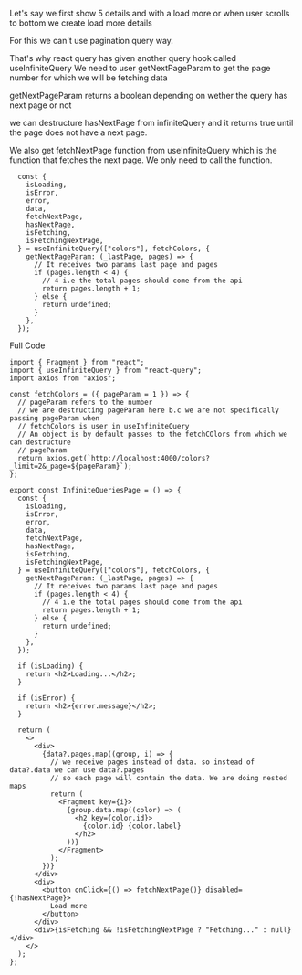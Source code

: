 Let's say we first show 5 details and with a load more or when user scrolls to bottom
we create load more details

For this we can't use pagination query way.

That's why react query has given another query hook called useInfiniteQuery
We need to user getNextPageParam to get the page number for which we will be fetching data

getNextPageParam returns a boolean depending on wether the query has next page or not

we can destructure hasNextPage from infiniteQuery and it returns true until the page does not have a next page.

We also get fetchNextPage function from useInfiniteQuery which is the function that fetches
the next page. We only need to call the function.

```
  const {
    isLoading,
    isError,
    error,
    data,
    fetchNextPage,
    hasNextPage,
    isFetching,
    isFetchingNextPage,
  } = useInfiniteQuery(["colors"], fetchColors, {
    getNextPageParam: (_lastPage, pages) => {
      // It receives two params last page and pages
      if (pages.length < 4) {
        // 4 i.e the total pages should come from the api
        return pages.length + 1;
      } else {
        return undefined;
      }
    },
  });
```

Full Code

```
import { Fragment } from "react";
import { useInfiniteQuery } from "react-query";
import axios from "axios";

const fetchColors = ({ pageParam = 1 }) => {
  // pageParam refers to the number
  // we are destructing pageParam here b.c we are not specifically passing pageParam when
  // fetchColors is user in useInfiniteQuery
  // An object is by default passes to the fetchCOlors from which we can destructure
  // pageParam
  return axios.get(`http://localhost:4000/colors?_limit=2&_page=${pageParam}`);
};

export const InfiniteQueriesPage = () => {
  const {
    isLoading,
    isError,
    error,
    data,
    fetchNextPage,
    hasNextPage,
    isFetching,
    isFetchingNextPage,
  } = useInfiniteQuery(["colors"], fetchColors, {
    getNextPageParam: (_lastPage, pages) => {
      // It receives two params last page and pages
      if (pages.length < 4) {
        // 4 i.e the total pages should come from the api
        return pages.length + 1;
      } else {
        return undefined;
      }
    },
  });

  if (isLoading) {
    return <h2>Loading...</h2>;
  }

  if (isError) {
    return <h2>{error.message}</h2>;
  }

  return (
    <>
      <div>
        {data?.pages.map((group, i) => {
          // we receive pages instead of data. so instead of data?.data we can use data?.pages
          // so each page will contain the data. We are doing nested maps
          return (
            <Fragment key={i}>
              {group.data.map((color) => (
                <h2 key={color.id}>
                  {color.id} {color.label}
                </h2>
              ))}
            </Fragment>
          );
        })}
      </div>
      <div>
        <button onClick={() => fetchNextPage()} disabled={!hasNextPage}>
          Load more
        </button>
      </div>
      <div>{isFetching && !isFetchingNextPage ? "Fetching..." : null}</div>
    </>
  );
};

```
